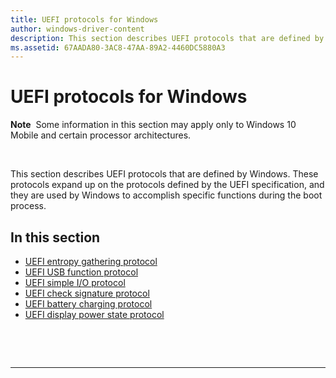 ```yaml
---
title: UEFI protocols for Windows
author: windows-driver-content
description: This section describes UEFI protocols that are defined by Windows. These protocols expand up on the protocols defined by the UEFI specification, and they are used by Windows to accomplish specific functions during the boot process.
ms.assetid: 67AADA80-3AC8-47AA-89A2-4460DC5880A3
---
```


# UEFI protocols for Windows


**Note**  Some information in this section may apply only to Windows 10 Mobile and certain processor architectures.

 

This section describes UEFI protocols that are defined by Windows. These protocols expand up on the protocols defined by the UEFI specification, and they are used by Windows to accomplish specific functions during the boot process.

## In this section


-   [UEFI entropy gathering protocol](uefi-entropy-gathering-protocol.md)
-   [UEFI USB function protocol](uefi-usb-function-protocol.md)
-   [UEFI simple I/O protocol](uefi-simple-io-protocol.md)
-   [UEFI check signature protocol](uefi-check-signature-protocol.md)
-   [UEFI battery charging protocol](uefi-battery-charging-protocol.md)
-   [UEFI display power state protocol](uefi-display-power-state-protocol.md)

 

 


--------------------


